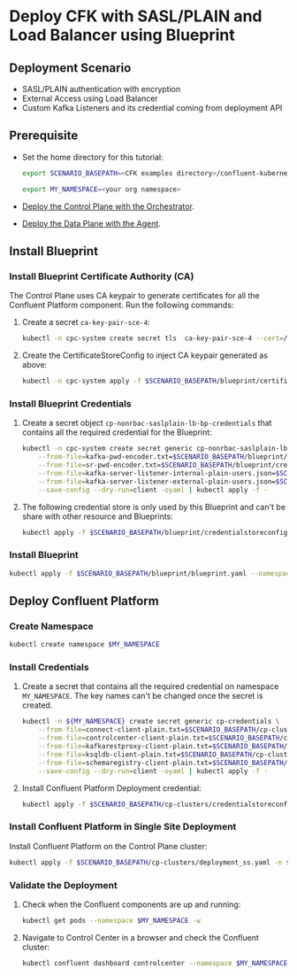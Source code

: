 # Deploy CFK with SASL/PLAIN and Load Balancer using Blueprint

## Deployment Scenario
- SASL/PLAIN authentication with encryption
- External Access using Load Balancer
- Custom Kafka Listeners and its credential coming from deployment API

## Prerequisite
- Set the home directory for this tutorial:

  ```bash
  export SCENARIO_BASEPATH=<CFK examples directory>/confluent-kubernetes-examples/blueprints-early-access/scenario/cp- nonrbac-saslplain-lb
  ```
  ```bash
  export MY_NAMESPACE=<your org namespace>
  ``` 

- [Deploy the Control Plane with the Orchestrator](../quickstart-deploy/local-deployment.rst#deploy-control-plane).

- [Deploy the Data Plane with the Agent](../quickstart-deploy/local-deployment.rst#deploy-local-data-plane).

## Install Blueprint

### Install Blueprint Certificate Authority (CA)

The Control Plane uses CA keypair to generate certificates for all the Confluent Platform component. Run the following commands:
1. Create a secret `ca-key-pair-sce-4`:

   ```bash 
   kubectl -n cpc-system create secret tls  ca-key-pair-sce-4 --cert=/tmp/cpc-ca.pem --key=/tmp/cpc-ca-key.pem
   ```

1. Create the CertificateStoreConfig to inject CA keypair generated as above:

   ```bash 
   kubectl -n cpc-system apply -f $SCENARIO_BASEPATH/blueprint/certificatestoreconfig.yaml
   ```

### Install Blueprint Credentials

1. Create a secret object `cp-nonrbac-saslplain-lb-bp-credentials` that contains all the required credential for the Blueprint:
   
   ```bash
   kubectl -n cpc-system create secret generic cp-nonrbac-saslplain-lb-bp-credentials \
       --from-file=kafka-pwd-encoder.txt=$SCENARIO_BASEPATH/blueprint/credentials/kafka-pwd-encoder.txt  \
       --from-file=sr-pwd-encoder.txt=$SCENARIO_BASEPATH/blueprint/credentials/sr-pwd-encoder.txt  \
       --from-file=kafka-server-listener-internal-plain-users.json=$SCENARIO_BASEPATH/blueprint/credentials/kafka-server-listener-internal-plain-users.json \
       --from-file=kafka-server-listener-external-plain-users.json=$SCENARIO_BASEPATH/blueprint/credentials/kafka-server-listener-external-plain-users.json \
       --save-config --dry-run=client -oyaml | kubectl apply -f -
   ```

2. The following credential store is only used by this Blueprint and can't be share with other resource and Blueprints:

   ```bash
   kubectl apply -f $SCENARIO_BASEPATH/blueprint/credentialstoreconfig.yaml --namespace cpc-system
   ```

### Install Blueprint
  
```bash
kubectl apply -f $SCENARIO_BASEPATH/blueprint/blueprint.yaml --namespace cpc-system
```

## Deploy Confluent Platform 

### Create Namespace

```bash 
kubectl create namespace $MY_NAMESPACE
```

### Install Credentials

1. Create a secret that contains all the required credential on namespace `MY_NAMESPACE`. 
   The key names can't be changed once the secret is created.

   ```bash
   kubectl -n ${MY_NAMESPACE} create secret generic cp-credentials \
       --from-file=connect-client-plain.txt=$SCENARIO_BASEPATH/cp-clusters/credentials/connect-client-plain.txt \
       --from-file=controlcenter-client-plain.txt=$SCENARIO_BASEPATH/cp-clusters/credentials/controlcenter-client-plain.txt \
       --from-file=kafkarestproxy-client-plain.txt=$SCENARIO_BASEPATH/cp-clusters/credentials/kafkarestproxy-client-plain.txt \
       --from-file=ksqldb-client-plain.txt=$SCENARIO_BASEPATH/cp-clusters/credentials/ksqldb-client-plain.txt \
       --from-file=schemaregistry-client-plain.txt=$SCENARIO_BASEPATH/cp-clusters/credentials/schemaregistry-client-plain.txt \
       --save-config --dry-run=client -oyaml | kubectl apply -f -
   ```

1. Install Confluent Platform Deployment credential:

   ```bash 
   kubectl apply -f $SCENARIO_BASEPATH/cp-clusters/credentialstoreconfig.yaml -n ${MY_NAMESPACE}
   ```

### Install Confluent Platform in Single Site Deployment

Install Confluent Platform on the Control Plane cluster:
 
```bash 
kubectl apply -f $SCENARIO_BASEPATH/cp-clusters/deployment_ss.yaml -n ${MY_NAMESPACE}
```
### Validate the Deployment

1. Check when the Confluent components are up and running:
   
   ```bash 
   kubectl get pods --namespace $MY_NAMESPACE -w
   ```

2. Navigate to Control Center in a browser and check the Confluent cluster:

   ```bash       
   kubectl confluent dashboard controlcenter --namespace $MY_NAMESPACE
   ```

